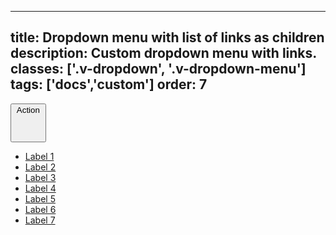 <!--
 *              Copyright (c) 2025 Visa, Inc.
 *
 * Licensed under the Apache License, Version 2.0 (the "License");
 * you may not use this file except in compliance with the License.
 * You may obtain a copy of the License at
 *
 *         http://www.apache.org/licenses/LICENSE-2.0
 *
 * Unless required by applicable law or agreed to in writing, software
 * distributed under the License is distributed on an "AS IS" BASIS,
 * WITHOUT WARRANTIES OR CONDITIONS OF ANY KIND, either express or implied.
 * See the License for the specific language governing permissions and
 * limitations under the License.
 *
 -->
---
title: Dropdown menu with list of links as children
description: Custom dropdown menu with links. 
classes: ['.v-dropdown', '.v-dropdown-menu']
tags: ['docs','custom']
order: 7
---

<button class="v-button v-dropdown" id="dropdown-button-label-with-list-links" aria-controls="dropdown-menu-label-with-list-links" aria-expanded="true">
  Action
  <svg focusable="false" aria-hidden="true" class="v-icon v-icon-visa v-icon-tiny" viewBox="0 0 16 16">
    <use href="#visa-chevron-up-tiny" />
  </svg>
</button>
<div class="v-surface v-dropdown-menu" id="dropdown-menu-label-with-list-links" aria-labelledby="dropdown-button-label-with-list-links" aria-hidden="false">
  <ul class="v-listbox v-listbox-scroll">
    <li class="v-flex">
      <a href="javascript:window.location.href=window.location.href" class="v-listbox-item v-link v-link-no-underline v-flex v-flex-grow"> Label 1 </a>
    </li>
    <li>
      <a href="javascript:window.location.href=window.location.href" class="v-listbox-item v-link v-link-no-underline v-flex v-flex-grow"> Label 2 </a>
    </li>
    <li>
      <a href="javascript:window.location.href=window.location.href" class="v-listbox-item v-link v-link-no-underline v-flex v-flex-grow"> Label 3 </a>
    </li>
    <li>
      <a href="javascript:window.location.href=window.location.href" class="v-listbox-item v-link v-link-no-underline v-flex v-flex-grow"> Label 4 </a>
    </li>
    <li>
      <a href="javascript:window.location.href=window.location.href" class="v-listbox-item v-link v-link-no-underline v-flex v-flex-grow"> Label 5 </a>
    </li>
    <li>
      <a href="javascript:window.location.href=window.location.href" class="v-listbox-item v-link v-link-no-underline v-flex v-flex-grow"> Label 6 </a>
    </li>
    <li>
      <a href="javascript:window.location.href=window.location.href" class="v-listbox-item v-link v-link-no-underline v-flex v-flex-grow"> Label 7 </a>
    </li>
  </ul>
</div>